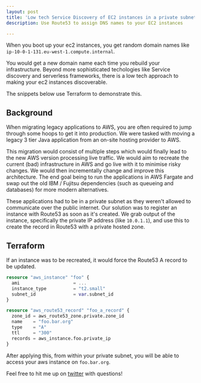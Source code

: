 ```yaml
---
layout: post
title: 'Low tech Service Discovery of EC2 instances in a private subnet'
description: Use Route53 to assign DNS names to your EC2 instances

---
```


When you boot up your ec2 instances, you get random domain names like `ip-10-0-1-131.eu-west-1.compute.internal`.

You would get a new domain name each time you rebuild your infrastructure. Beyond more sophisticated techologies like Service discovery and serverless frameworks, there is a low tech approach to making your ec2 instances discoverable.

The snippets below use Terraform to demonstrate this.

## Background

When migrating legacy applications to AWS, you are often required to jump through some hoops to get it into production. We were tasked with moving a legacy 3 tier Java application from an on-site hosting provider to AWS.

This migration would consist of multiple steps which would finally lead to the new AWS version processing live traffic. We would aim to recreate the current (bad) infrastructure in AWS and go live with it to minimise risky changes. We would then incrementally change and improve this architecture. The end goal being to run the applications in AWS Fargate and swap out the old IBM / Fujitsu dependencies (such as queueing and databases) for more modern alternatives.

These applications had to be in a private subnet as they weren't allowed to communicate over the public internet. Our solution was to register an instance with Route53 as soon as it's created. We grab output of the instance, specifically the private IP address (like `10.0.1.1`), and use this to create the record in Route53 with a private hosted zone.

## Terraform

If an instance was to be recreated, it would force the Route53 A record to be updated.

```terraform
resource "aws_instance" "foo" {
  ami                    = ...
  instance_type          = "t2.small"
  subnet_id              = var.subnet_id
}

resource "aws_route53_record" "foo_a_record" {
  zone_id = aws_route53_zone.private.zone_id
  name    = "foo.bar.org"
  type    = "A"
  ttl     = "300"
  records = aws_instance.foo.private_ip
}
```

After applying this, from within your private subnet, you will be able to access your aws instance on `foo.bar.org`.

Feel free to hit me up on [twitter](https://twitter.com/emileswarts) with questions!
